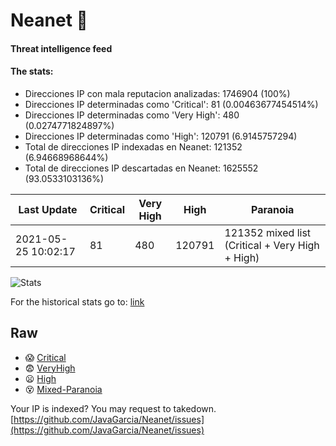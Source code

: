 # Neanet :hocho:
#### Threat intelligence feed
#### The stats:

- Direcciones IP con mala reputacion analizadas: 1746904 (100%)
- Direcciones IP determinadas como 'Critical':  81 (0.00463677454514%)
- Direcciones IP determinadas como 'Very High':  480 (0.0274771824897%)
- Direcciones IP determinadas como 'High':  120791 (6.9145757294)
- Total de direcciones IP indexadas en Neanet:  121352 (6.94668968644%)
- Total de direcciones IP descartadas en Neanet:  1625552 (93.0533103136%)

| Last Update | Critical | Very High | High | Paranoia |
| --- | --- | --- | --- | --- |
| 2021-05-25 10:02:17 | 81 | 480 | 120791 | 121352 mixed list (Critical + Very High + High)|

![Stats](https://docs.google.com/spreadsheets/d/e/2PACX-1vSnaNMIXVabIpDJjufMlzH7poXnshF3mgd8Is1g9ytUEzVsP5my4Trn8f-xkoLLQ38xpL3HtmUexLo6/pubchart?oid=501124687&format=image)

For the historical stats go to: [link](/stats.csv)
## Raw
- :scream: [Critical](https://raw.githubusercontent.com/JavaGarcia/Neanet/master/blacklists/neanet_critical.txt)
- :fearful: [VeryHigh](https://raw.githubusercontent.com/JavaGarcia/Neanet/master/blacklists/neanet_veryHigh.txtt)
- :frowning: [High](https://raw.githubusercontent.com/JavaGarcia/Neanet/master/blacklists/neanet_high.txt)
- :dizzy_face: [Mixed-Paranoia](https://raw.githubusercontent.com/JavaGarcia/Neanet/master/blacklists/neanet_all.txt)


Your IP is indexed? You may request to takedown. [https://github.com/JavaGarcia/Neanet/issues](https://github.com/JavaGarcia/Neanet/issues)






































































































































































































































































































































































































































































































































































































































































































































































































































































































































































































































































































































































































































































































































































































































































































































































































































































































































































































































































































































































































































































































































































































































































































































































































































































































































































































































































































































































































































































































































































































































































































































































































































































































































































































































































































































































































































































































































































































































































































































































































































































































































































































































































































































































































































































































































































































































































































































































































































































































































































































































































































































































































































































































































































































































































































































































































































































































































































































































































































































































































































































































































































































































































































































































































































































































































































































































































































































































































